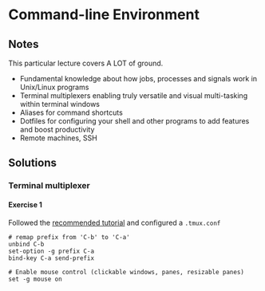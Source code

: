 # Command-line Environment

## Notes

This particular lecture covers A LOT of ground.

- Fundamental knowledge about how jobs, processes and signals work in Unix/Linux programs
- Terminal multiplexers enabling truly versatile and visual multi-tasking within terminal windows
- Aliases for command shortcuts
- Dotfiles for configuring your shell and other programs to add features and boost productivity
- Remote machines, SSH

## Solutions

### Terminal multiplexer

#### Exercise 1

Followed the [recommended tutorial](https://www.hamvocke.com/blog/a-quick-and-easy-guide-to-tmux/) and configured a `.tmux.conf`

```
# remap prefix from 'C-b' to 'C-a'
unbind C-b
set-option -g prefix C-a
bind-key C-a send-prefix

# Enable mouse control (clickable windows, panes, resizable panes)
set -g mouse on
```